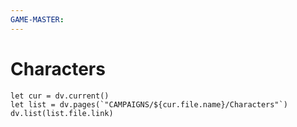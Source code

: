 ```yaml
---
GAME-MASTER:
---
```

# Characters
```dataviewjs
let cur = dv.current()
let list = dv.pages(`"CAMPAIGNS/${cur.file.name}/Characters"`)
dv.list(list.file.link)
```
